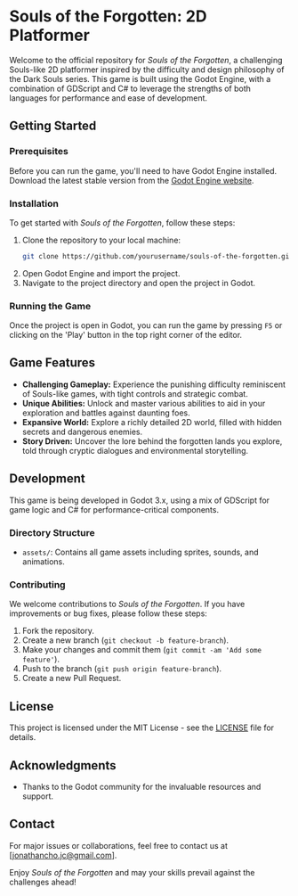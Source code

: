 

# Souls of the Forgotten: 2D Platformer

Welcome to the official repository for *Souls of the Forgotten*, a challenging Souls-like 2D platformer inspired by the difficulty and design philosophy of the Dark Souls series. This game is built using the Godot Engine, with a combination of GDScript and C# to leverage the strengths of both languages for performance and ease of development.

## Getting Started

### Prerequisites

Before you can run the game, you'll need to have Godot Engine installed. Download the latest stable version from the [Godot Engine website](https://godotengine.org/download).

### Installation

To get started with *Souls of the Forgotten*, follow these steps:

1. Clone the repository to your local machine:
   ```bash
   git clone https://github.com/yourusername/souls-of-the-forgotten.git
   ```
2. Open Godot Engine and import the project.
3. Navigate to the project directory and open the project in Godot.

### Running the Game

Once the project is open in Godot, you can run the game by pressing `F5` or clicking on the 'Play' button in the top right corner of the editor.

## Game Features

- **Challenging Gameplay:** Experience the punishing difficulty reminiscent of Souls-like games, with tight controls and strategic combat.
- **Unique Abilities:** Unlock and master various abilities to aid in your exploration and battles against daunting foes.
- **Expansive World:** Explore a richly detailed 2D world, filled with hidden secrets and dangerous enemies.
- **Story Driven:** Uncover the lore behind the forgotten lands you explore, told through cryptic dialogues and environmental storytelling.

## Development

This game is being developed in Godot 3.x, using a mix of GDScript for game logic and C# for performance-critical components.

### Directory Structure

- `assets/`: Contains all game assets including sprites, sounds, and animations.

### Contributing

We welcome contributions to *Souls of the Forgotten*. If you have improvements or bug fixes, please follow these steps:

1. Fork the repository.
2. Create a new branch (`git checkout -b feature-branch`).
3. Make your changes and commit them (`git commit -am 'Add some feature'`).
4. Push to the branch (`git push origin feature-branch`).
5. Create a new Pull Request.

## License

This project is licensed under the MIT License - see the [LICENSE](LICENSE) file for details.

## Acknowledgments

- Thanks to the Godot community for the invaluable resources and support.

## Contact

For major issues or collaborations, feel free to contact us at [jonathancho.jc@gmail.com].

Enjoy *Souls of the Forgotten* and may your skills prevail against the challenges ahead!
